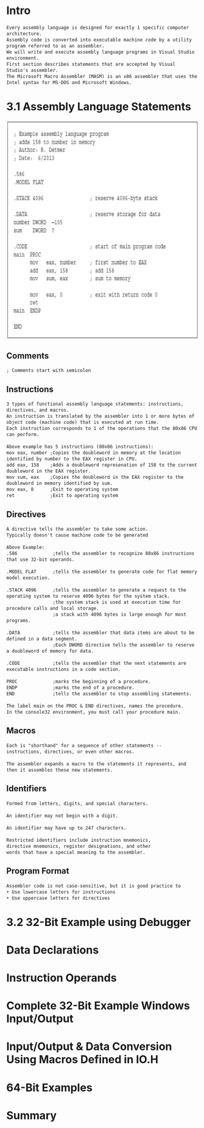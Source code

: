 # Intro
    Every assembly language is designed for exactly 1 specific computer architecture.
    Assembly code is converted into executable machine code by a utility program referred to as an assembler.
    We will write and execute assembly language programs in Visual Studio environment.
    First section describes statements that are accepted by Visual Studio's assembler.
    The Microsoft Macro Assembler (MASM) is an x86 assembler that uses the Intel syntax for MS-DOS and Microsoft Windows.

# 3.1 Assembly Language Statements
![](https://github.com/JeffreybVilla/ComputerScienceBSPATH/blob/main/CISP%20310%20Assembly%20Language/images/assemblyEx1.png)

## Comments
    ; Comments start with semicolon

## Instructions
    3 types of functional assembly language statements: instructions, directives, and macros.
    An instruction is translated by the assembler into 1 or more bytes of object code (machine code) that is executed at run time.
    Each instruction corresponds to 1 of the operations that the 80x86 CPU can perform.

    Above example has 5 instructions (80x86 instructions):
    mov eax, number ;Copies the doubleword in memory at the location identified by number to the EAX register in CPU.
    add eax, 158    ;Adds a doubleword represenation of 158 to the current doubleword in the EAX register.
    mov sum, eax    ;Copies the doubleword in the EAX register to the doubleword in memory identified by sum.
    mov eax, 0      ;Exit to operating system
    ret             ;Exit to operating system

## Directives
    A directive tells the assembler to take some action. 
    Typically doesn't cause machine code to be generated

    Above Example:
    .586             ;tells the assembler to recognize 80x86 instructions that use 32-bit operands.

    .MODEL FLAT      ;tells the assembler to generate code for flat memory model execution.

    .STACK 4096      ;tells the assembler to generate a request to the operating system to reserve 4096 bytes for the system stack.
                     ;the system stack is used at execution time for procedure calls and local storage.
                     ;a stack with 4096 bytes is large enough for most programs.

    .DATA            ;tells the assembler that data items are about to be defined in a data segment.
                     ;Each DWORD directive tells the assembler to reserve a doubleword of memory for data.

    .CODE            ;tells the assembler that the next statements are executable instructions in a code section.

    PROC             ;marks the beginning of a procedure.
    ENDP             ;marks the end of a procedure.
    END              ;tells the assembler to stop assembling statements.

    The label main on the PROC & END directives, names the procedure.
    In the console32 environment, you must call your procedure main.

## Macros
    Each is "shorthand" for a sequence of other statements -- instructions, directives, or even other macros.

    The assembler expands a macro to the statements it represents, and then it assembles these new statements.


## Identifiers
    Formed from letters, digits, and special characters.

    An identifier may not begin with a digit.

    An identifier may have up to 247 characters.

    Restricted identifiers include instruction mnemonics,
    directive mnemonics, register designations, and other
    words that have a special meaning to the assembler.

## Program Format
    Assembler code is not case-sensitive, but it is good practice to
    • Use lowercase letters for instructions
    • Use uppercase letters for directives







# 3.2 32-Bit Example using Debugger

# Data Declarations

# Instruction Operands

# Complete 32-Bit Example Windows Input/Output

# Input/Output & Data Conversion Using Macros Defined in IO.H

# 64-Bit Examples

# Summary
